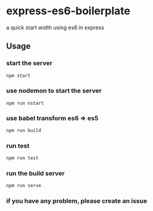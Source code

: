 # express-es6-boilerplate
a quick start width using es6 in express

## Usage

### start the server 
```js
npm start
```

### use nodemon to start the server 
```
npm run nstart
```

### use babel transform es6 => es5
```js
npm run build 
```

### run test
```js
npm run test
```

### run the build server
```js
npm run serve
```

### if you have any problem, please create an issue 